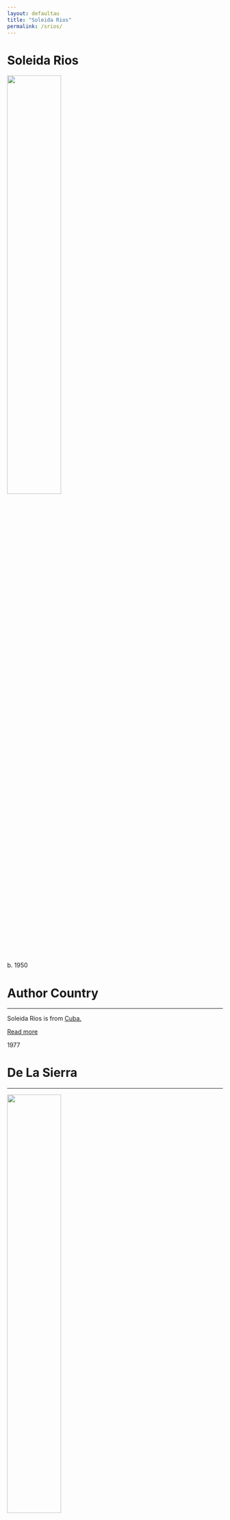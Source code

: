```yaml
---
layout: defaultau
title: "Soleida Rios"
permalink: /srios/
---
```

<!-- partial:index.partial.html -->
<div class="content">
    <h1>Soleida Rios</h1>
    <div class="quote">
        <div><img src="https://www.festivalpoesiabsas.com.ar/wp-content/uploads/2022/09/participantes-soleidarios.jpg" height="50%" width = "50%" class="logo"></div>
    </div>
    <div class="timeline">
        <div style="padding-bottom:100px;"></div>
        <div class="block">
            <div class="date right"><p class="right">b. 1950</p></div>
            <div class="dot"></div>
            <div class="left first">
            <div class="author_country">
                <h1>Author Country</h1><hr>
            <div class="aclocation"><p>Soleida Rios is from <a href="{{ site.baseurl }}/14/">Cuba.</a></p></div>
                <div class="acreadmore"><a href="" target="_blank">Read more</a></div>
            </div>
            </div>
        </div>
        <div class="block">
            <div class="date left"><p class="left">1977</p></div>
            <div class="dot"></div>
            <div class="right hide">
                <h1>De La Sierra</h1><hr>
                <p><img src="https://cdn.vectorstock.com/i/preview-1x/48/06/image-preview-icon-picture-placeholder-vector-31284806.jpg" height="50%" width = "50%"></p>
                <p>
                Language: Spanish<br/>
                Publisher: Ediciones Unión<br/>
                Pub_location: Havana, Cuba<br/>
                Genre: Poetry<br/>
                Length: 23</p>
            </div>
        </div>
        <div class="block">
            <div class="date right"><p class="right">1979</p></div>
            <div class="dot"></div>
            <div class="left hide">
                <h1>De Pronto Abril</h1><hr>
                <p><img src="https://writing.upenn.edu/epc/authors/rios/images/pronto2.gif" height="50%" width = "50%"></p>
                <p>Language: Spanish<br/>
                Publisher: Ediciones Unión<br/>
                Pub_location: Havana, Cuba<br/>
                Genre: Poetry<br/>
                Length: 47</p>
            </div>
        </div>
        <div class="block">
            <div class="date left"><p class="left">1989</p></div>
            <div class="dot"></div>
            <div class="right hide">
                <h1>Poesia Infiel</h1><hr>
                <p><img src="https://writing.upenn.edu/epc/authors/rios/images/infiel2.gif" height="50%" width = "50%"></p>
                <p>Language: Spanish<br/>
                Publisher: Abril<br/>
                Pub_location: Havana, Cuba<br/>
                Genre: Poetry<br/>
                Length: 182</p>
            </div>
        </div>
        <div class="block">
            <div class="date right"><p class="right">1998</p></div>
            <div class="dot"></div>
            <div class="left hide">
                <h1>Libro Cero</h1><hr>
                <p><img src="https://writing.upenn.edu/epc/authors/rios/images/cerro2.gif" height="50%" width = "50%"></p>
                <p>Language: Spanish<br/>
                Publisher: Letras Cubanas<br/>
                Pub_location: Havana, Cuba<br/>
                Genre: Poetry<br/>
                Length: 97</p>
            </div>
        </div>
        <div class="block">
            <div class="date left"><p class="left">2004</p></div>
            <div class="dot"></div>
            <div class="right hide">
                <h1>Fuga: Una Antología Personal</h1><hr>
                <p><img src="http://www.habanaelegante.com/SpringSummer2006/soleida.jpg" height="50%" width = "50%"></p>
                <p>Language: Spanish<br/>
                Publisher: Ediciones Unión<br/>
                Pub_location: Havana, Cuba<br/>
                Genre: Anthology<br/>
                Length: 169</p>
            </div>
        </div>
        <div class="block">
            <div class="date right"><p class="right">2009</p></div>
            <div class="dot"></div>
            <div class="left hide">
                <h1>Estrias</h1><hr>
                <p><img src="https://www.downtownbrown.com/pictures/306446.jpg?v=1612063371" height="50%" width = "50%"></p>
                <p>Language: Spanish<br/>
                Publisher: Eds. Vigía<br/>
                Pub_location: Matanzas, Cuba<br/>
                Genre: Poetry<br/>
                Length: 133</p>
            </div>
        </div>
        <div class="block">
            <div class="date left"><p class="left">2009</p></div>
            <div class="dot"></div>
            <div class="right hide">
                <h1>Dos Poemas</h1><hr>
                <p><img src="https://cdn.vectorstock.com/i/preview-1x/48/06/image-preview-icon-picture-placeholder-vector-31284806.jpg" height="50%" width = "50%"></p>
                <p>Language: Spanish<br/>
                Publisher: Ediciones Unión<br/>
                Pub_location: Havana, Cuba<br/>
                Genre: Poetry<br/></p>
            </div>
        </div>
        <div class="block">
            <div class="date right"><p class="right">2011</p></div>
            <div class="dot"></div>
            <div class="left hide">
                <h1>Antes Del Mediodía: Memoria Del Sueño</h1><hr>
                <p><img src="https://m.media-amazon.com/images/I/4113Uh1enNS._SY291_BO1,204,203,200_QL40_FMwebp_.jpg" height="50%" width = "50%"></p>
                <p>Language: Spanish<br/>
                Publisher: Ediciones Unión<br/>
                Pub_location: Havana, Cuba<br/>
                Genre: Fiction<br/>
                Length: 246</p>
            </div>
        </div>
        <div class="block">
            <div class="date left"><p class="left">2013</p></div>
            <div class="dot"></div>
            <div class="right hide">
                <h1>Estrías, Poesias</h1><hr>
                <p><img src="https://pictures.abebooks.com/isbn/9789591020710-us.jpg" height="50%" width = "50%"></p>
                <p>Language: Spanish<br/>
                Publisher: Ediciones Unión<br/>
                Pub_location: Havana, Cuba<br/>
                Genre: Poetry<br/>
                Length: 133</p>
            </div>
        </div>
       <div class="block">
            <div class="date right"><p class="right">2017</p></div>
            <div class="dot"></div>
            <div class="left hide">
                <h1>A Wa Nile, Poesias</h1><hr>
                <p><img src="https://images-na.ssl-images-amazon.com/images/I/91pRh0-JE2L.jpg" height="50%" width = "50%"></p>
                <p>Language: Spanish<br/>
                Publisher: Ediciones Unión<br/>
                Pub_location: Havana, Cuba<br/>
                Genre: Poetry<br/></p>
            </div>
        </div>
        <div class="block">
            <div class="date left"><p class="left">2018</p></div>
            <div class="dot"></div>
            <div class="right hide">
                <h1>The Dirty Text</h1><hr>
                <p><img src="https://i.gr-assets.com/images/S/compressed.photo.goodreads.com/books/1531192131l/40714338.jpg" height="50%" width = "50%"></p>
                <p>Language: English<br/>
                Publisher: Ediciones Unión<br/>
                Pub_location: Havana, Cuba<br/>
                Genre: Anthology<br/>
                Translation: y<br/>
                Length: 145</p>
            </div>
        </div>
        <div class="block">
            <div class="date right"><p class="right">2018</p></div>
            <div class="dot"></div>
            <div class="left hide">
                <h1>The Oval Portrait: Thirty-Seven Contemporary Cuban Women Writers And Artists : Originally Published As El Retrato Ovalado</h1><hr>
                <p><img src="https://coverart.oclc.org/ImageWebSvc/oclc/+-+3057609556_140.jpg?allowDefault=false&client=WorldcatOrgUI" height="50%" width = "50%"></p>
                <p>Language: English<br/>
                Publisher: Ediciones Unión<br/>
                Pub_location: Havana, Cuba<br/>
                Genre: Anthology<br/>
                Length: 202 </p>
            </div>
        </div>
        <div class="block">
            <div class="date left"><p class="left">2019</p></div>
            <div class="dot"></div>
            <div class="right hide">
                <h1>Bocaciega</h1><hr>
                <p><img src="https://i.gr-assets.com/images/S/compressed.photo.goodreads.com/books/1586599148i/53122240._UY1200_SS1200_.jpg" height="50%" width = "50%"></p>
                <p>Language: Spanish<br/>
                Publisher: Ediciones Unión<br/>
                Pub_location: Havana, Cuba<br/>
                Genre: Poetry<br/>
                Length: 78</p>
            </div>
        </div>
     <!-- partial -->
  +<script src='https://cdnjs.cloudflare.com/ajax/libs/jquery/3.1.1/jquery.min.js'></script><script  src="{{ site.baseurl }}/assets/js/authorscript.js"></script>